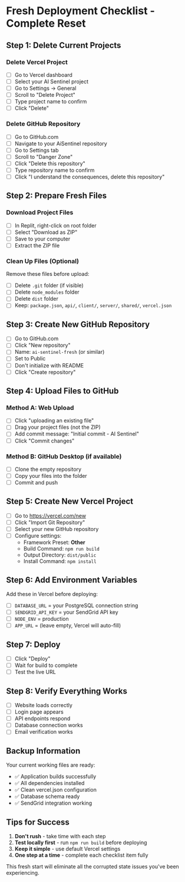 # Fresh Deployment Checklist - Complete Reset

## Step 1: Delete Current Projects
### Delete Vercel Project
- [ ] Go to Vercel dashboard
- [ ] Select your AI Sentinel project
- [ ] Go to Settings → General
- [ ] Scroll to "Delete Project"
- [ ] Type project name to confirm
- [ ] Click "Delete"

### Delete GitHub Repository
- [ ] Go to GitHub.com
- [ ] Navigate to your AiSentinel repository
- [ ] Go to Settings tab
- [ ] Scroll to "Danger Zone"
- [ ] Click "Delete this repository"
- [ ] Type repository name to confirm
- [ ] Click "I understand the consequences, delete this repository"

## Step 2: Prepare Fresh Files
### Download Project Files
- [ ] In Replit, right-click on root folder
- [ ] Select "Download as ZIP"
- [ ] Save to your computer
- [ ] Extract the ZIP file

### Clean Up Files (Optional)
Remove these files before upload:
- [ ] Delete `.git` folder (if visible)
- [ ] Delete `node_modules` folder
- [ ] Delete `dist` folder
- [ ] Keep: `package.json`, `api/`, `client/`, `server/`, `shared/`, `vercel.json`

## Step 3: Create New GitHub Repository
- [ ] Go to GitHub.com
- [ ] Click "New repository"
- [ ] Name: `ai-sentinel-fresh` (or similar)
- [ ] Set to Public
- [ ] Don't initialize with README
- [ ] Click "Create repository"

## Step 4: Upload Files to GitHub
### Method A: Web Upload
- [ ] Click "uploading an existing file"
- [ ] Drag your project files (not the ZIP)
- [ ] Add commit message: "Initial commit - AI Sentinel"
- [ ] Click "Commit changes"

### Method B: GitHub Desktop (if available)
- [ ] Clone the empty repository
- [ ] Copy your files into the folder
- [ ] Commit and push

## Step 5: Create New Vercel Project
- [ ] Go to https://vercel.com/new
- [ ] Click "Import Git Repository"
- [ ] Select your new GitHub repository
- [ ] Configure settings:
  - Framework Preset: **Other**
  - Build Command: `npm run build`
  - Output Directory: `dist/public`
  - Install Command: `npm install`

## Step 6: Add Environment Variables
Add these in Vercel before deploying:
- [ ] `DATABASE_URL` = your PostgreSQL connection string
- [ ] `SENDGRID_API_KEY` = your SendGrid API key
- [ ] `NODE_ENV` = production
- [ ] `APP_URL` = (leave empty, Vercel will auto-fill)

## Step 7: Deploy
- [ ] Click "Deploy"
- [ ] Wait for build to complete
- [ ] Test the live URL

## Step 8: Verify Everything Works
- [ ] Website loads correctly
- [ ] Login page appears
- [ ] API endpoints respond
- [ ] Database connection works
- [ ] Email verification works

## Backup Information
Your current working files are ready:
- ✅ Application builds successfully
- ✅ All dependencies installed
- ✅ Clean vercel.json configuration
- ✅ Database schema ready
- ✅ SendGrid integration working

## Tips for Success
1. **Don't rush** - take time with each step
2. **Test locally first** - run `npm run build` before deploying
3. **Keep it simple** - use default Vercel settings
4. **One step at a time** - complete each checklist item fully

This fresh start will eliminate all the corrupted state issues you've been experiencing.